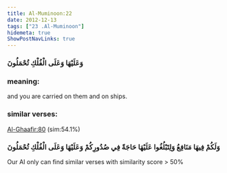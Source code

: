 ```yaml
---
title: Al-Muminoon:22
date: 2012-12-13
tags: ["23 .Al-Muminoon"]
hidemeta: true 
ShowPostNavLinks: true 
---
```

### وَعَلَيْهَا وَعَلَى الْفُلْكِ تُحْمَلُونَ
### meaning: 
and you are carried on them and on ships.
### similar verses: 

[Al-Ghaafir:80](/40/80) (sim:54.1%)

### وَلَكُمْ فِيهَا مَنَافِعُ وَلِتَبْلُغُوا عَلَيْهَا حَاجَةً فِي صُدُورِكُمْ وَعَلَيْهَا وَعَلَى الْفُلْكِ تُحْمَلُونَ

Our AI only can find similar verses with similarity score > 50% 



